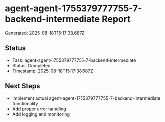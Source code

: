 # agent-agent-1755379777755-7-backend-intermediate Report

Generated: 2025-08-18T15:17:38.687Z

## Status
- Task: agent-agent-1755379777755-7-backend-intermediate
- Status: Completed
- Timestamp: 2025-08-18T15:17:38.687Z

## Next Steps
- Implement actual agent-agent-1755379777755-7-backend-intermediate functionality
- Add proper error handling
- Add logging and monitoring
